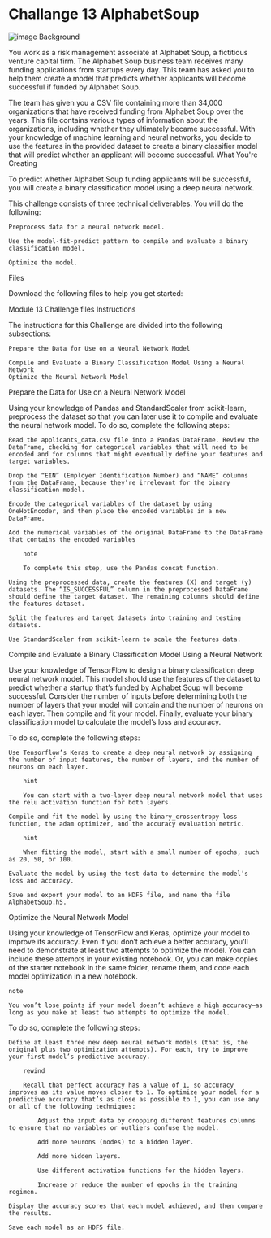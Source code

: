 # Challange 13 AlphabetSoup
![image](https://user-images.githubusercontent.com/114365472/216418029-17dd8e3e-7d79-472c-8474-4a8116547a6b.png)
Background

You work as a risk management associate at Alphabet Soup, a fictitious venture capital firm. The Alphabet Soup business team receives many funding applications from startups every day. This team has asked you to help them create a model that predicts whether applicants will become successful if funded by Alphabet Soup.

The team has given you a CSV file containing more than 34,000 organizations that have received funding from Alphabet Soup over the years. This file contains various types of information about the organizations, including whether they ultimately became successful. With your knowledge of machine learning and neural networks, you decide to use the features in the provided dataset to create a binary classifier model that will predict whether an applicant will become successful.
What You're Creating

To predict whether Alphabet Soup funding applicants will be successful, you will create a binary classification model using a deep neural network.

This challenge consists of three technical deliverables. You will do the following:

    Preprocess data for a neural network model.

    Use the model-fit-predict pattern to compile and evaluate a binary classification model.

    Optimize the model.

Files

Download the following files to help you get started:

Module 13 Challenge files
Instructions

The instructions for this Challenge are divided into the following subsections:

    Prepare the Data for Use on a Neural Network Model

    Compile and Evaluate a Binary Classification Model Using a Neural Network
    Optimize the Neural Network Model

Prepare the Data for Use on a Neural Network Model

Using your knowledge of Pandas and StandardScaler from scikit-learn, preprocess the dataset so that you can later use it to compile and evaluate the neural network model. To do so, complete the following steps:

    Read the applicants_data.csv file into a Pandas DataFrame. Review the DataFrame, checking for categorical variables that will need to be encoded and for columns that might eventually define your features and target variables.

    Drop the “EIN” (Employer Identification Number) and “NAME” columns from the DataFrame, because they’re irrelevant for the binary classification model.

    Encode the categorical variables of the dataset by using OneHotEncoder, and then place the encoded variables in a new DataFrame.

    Add the numerical variables of the original DataFrame to the DataFrame that contains the encoded variables

        note

        To complete this step, use the Pandas concat function.

    Using the preprocessed data, create the features (X) and target (y) datasets. The “IS_SUCCESSFUL” column in the preprocessed DataFrame should define the target dataset. The remaining columns should define the features dataset.

    Split the features and target datasets into training and testing datasets.

    Use StandardScaler from scikit-learn to scale the features data.

Compile and Evaluate a Binary Classification Model Using a Neural Network

Use your knowledge of TensorFlow to design a binary classification deep neural network model. This model should use the features of the dataset to predict whether a startup that’s funded by Alphabet Soup will become successful. Consider the number of inputs before determining both the number of layers that your model will contain and the number of neurons on each layer. Then compile and fit your model. Finally, evaluate your binary classification model to calculate the model’s loss and accuracy.

To do so, complete the following steps:

    Use Tensorflow’s Keras to create a deep neural network by assigning the number of input features, the number of layers, and the number of neurons on each layer.

        hint

        You can start with a two-layer deep neural network model that uses the relu activation function for both layers.

    Compile and fit the model by using the binary_crossentropy loss function, the adam optimizer, and the accuracy evaluation metric.

        hint

        When fitting the model, start with a small number of epochs, such as 20, 50, or 100.

    Evaluate the model by using the test data to determine the model’s loss and accuracy.

    Save and export your model to an HDF5 file, and name the file AlphabetSoup.h5.

Optimize the Neural Network Model

Using your knowledge of TensorFlow and Keras, optimize your model to improve its accuracy. Even if you don’t achieve a better accuracy, you'll need to demonstrate at least two attempts to optimize the model. You can include these attempts in your existing notebook. Or, you can make copies of the starter notebook in the same folder, rename them, and code each model optimization in a new notebook.

    note

    You won’t lose points if your model doesn’t achieve a high accuracy—as long as you make at least two attempts to optimize the model.

To do so, complete the following steps:

    Define at least three new deep neural network models (that is, the original plus two optimization attempts). For each, try to improve your first model’s predictive accuracy.

        rewind

        Recall that perfect accuracy has a value of 1, so accuracy improves as its value moves closer to 1. To optimize your model for a predictive accuracy that’s as close as possible to 1, you can use any or all of the following techniques:

            Adjust the input data by dropping different features columns to ensure that no variables or outliers confuse the model.

            Add more neurons (nodes) to a hidden layer.

            Add more hidden layers.

            Use different activation functions for the hidden layers.

            Increase or reduce the number of epochs in the training regimen.

    Display the accuracy scores that each model achieved, and then compare the results.

    Save each model as an HDF5 file.
